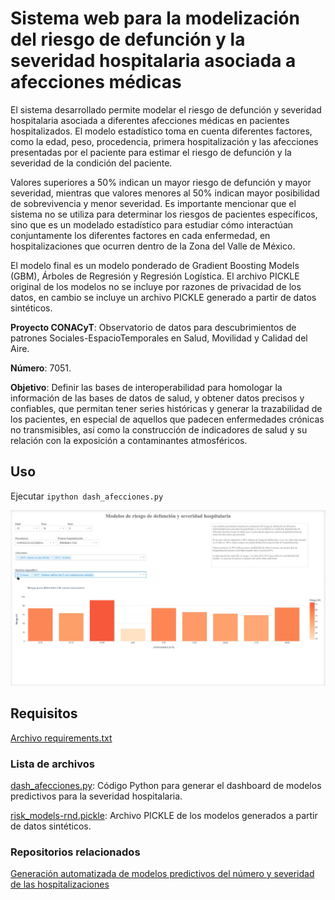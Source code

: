 # Sistema web para la modelización del riesgo de defunción y la severidad hospitalaria asociada a afecciones médicas
El sistema desarrollado permite modelar el riesgo de defunción y severidad hospitalaria asociada a diferentes afecciones médicas en pacientes hospitalizados. El modelo estadístico toma en cuenta diferentes factores, como la edad, peso, procedencia, primera hospitalización y las afecciones presentadas por el paciente para estimar el riesgo de defunción y la severidad de la condición del paciente.

Valores superiores a 50% indican un mayor riesgo de defunción y mayor severidad, mientras que valores menores al 50% indican mayor posibilidad de sobrevivencia y menor severidad. Es importante mencionar que el sistema no se utiliza para determinar los riesgos de pacientes específicos, sino que es un modelado estadístico para estudiar cómo interactúan conjuntamente los diferentes factores en cada enfermedad, en hospitalizaciones que ocurren dentro de la Zona del Valle de México.

El modelo final es un modelo ponderado de Gradient Boosting Models (GBM), Árboles de Regresión y Regresión Logística. El archivo PICKLE original de los modelos no se incluye por razones de privacidad de los datos, en cambio se incluye un archivo PICKLE generado a partir de datos sintéticos.

**Proyecto CONACyT**: Observatorio de datos para descubrimientos de patrones Sociales-EspacioTemporales en Salud, Movilidad y Calidad del Aire.

**Número**: 7051.

**Objetivo**: Definir las bases de interoperabilidad para homologar la información de las bases de datos de salud, y obtener datos precisos y confiables, que permitan tener series históricas y generar la trazabilidad de los pacientes, en especial de aquellos que padecen enfermedades crónicas no transmisibles, así como la construcción de indicadores de salud y su relación con la exposición a contaminantes atmosféricos. 


## Uso
Ejecutar `ipython dash_afecciones.py`

![Captura de pantalla del sistema web funcionando](dash.jpg)


## Requisitos
[Archivo requirements.txt](requirements.txt)

### Lista de archivos
[dash_afecciones.py](dash_afecciones.py): Código Python para generar el dashboard de modelos predictivos para la severidad hospitalaria.

[risk_models-rnd.pickle](risk_models-rnd.pickle): Archivo PICKLE de los modelos generados a partir de datos sintéticos.	



### Repositorios relacionados
[Generación automatizada de modelos predictivos del número y severidad de las hospitalizaciones](https://github.com/cminuttim/modelos_hosp)
